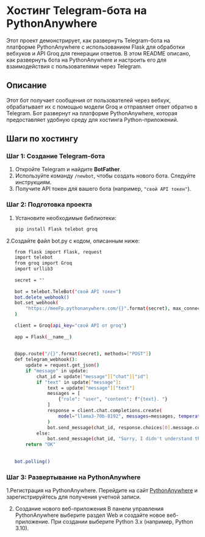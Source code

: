 # Хостинг Telegram-бота на PythonAnywhere

Этот проект демонстрирует, как развернуть Telegram-бота на платформе PythonAnywhere с использованием Flask для обработки вебхуков и API Groq для генерации ответов. В этом README описано, как развернуть бота на PythonAnywhere и настроить его для взаимодействия с пользователями через Telegram.

## Описание

Этот бот получает сообщения от пользователей через вебхук, обрабатывает их с помощью модели Groq и отправляет ответ обратно в Telegram. Бот развернут на платформе PythonAnywhere, которая предоставляет удобную среду для хостинга Python-приложений.

## Шаги по хостингу

### Шаг 1: Создание Telegram-бота

1. Откройте Telegram и найдите **BotFather**.
2. Используйте команду `/newbot`, чтобы создать нового бота. Следуйте инструкциям.
3. Получите API токен для вашего бота (например, `"свой API токен"`).

### Шаг 2: Подготовка проекта

1. Установите необходимые библиотеки:
   ```bash
   pip install Flask telebot groq
   ```

2.Создайте файл bot.py с кодом, описанным ниже:
   ```bash
      from flask import Flask, request
      import telebot
      from groq import Groq
      import urllib3
      
      secret = ""
      
      bot = telebot.TeleBot("свой API токен")
      bot.delete_webhook()
      bot.set_webhook(
          "https://meeFp.pythonanywhere.com/{}".format(secret), max_connections=1
      )
      
      client = Groq(api_key="свой API от groq")
      
      app = Flask(__name__)
      
      
      @app.route("/{}".format(secret), methods=["POST"])
      def telegram_webhook():
          update = request.get_json()
          if "message" in update:
              chat_id = update["message"]["chat"]["id"]
              if "text" in update["message"]:
                  text = update["message"]["text"]
                  messages = [
                      {"role": "user", "content": f"{text}. "}
                  ]
                  response = client.chat.completions.create(
                      model="llama3-70b-8192", messages=messages, temperature=0
                  )
                  bot.send_message(chat_id, response.choices[0].message.content)
              else:
                  bot.send_message(chat_id, "Sorry, I didn't understand that kind of message")
          return "OK"
      
      
      bot.polling()
   ```
### Шаг 3: Развертывание на PythonAnywhere

1.Регистрация на PythonAnywhere.
Перейдите на сайт [PythonAnywhere](https://www.pythonanywhere.com/) и зарегистрируйтесь для получения учетной записи.

2. Создание нового веб-приложения
В панели управления PythonAnywhere выберите раздел Web и создайте новое веб-приложение.
При создании выберите Python 3.x (например, Python 3.10).

